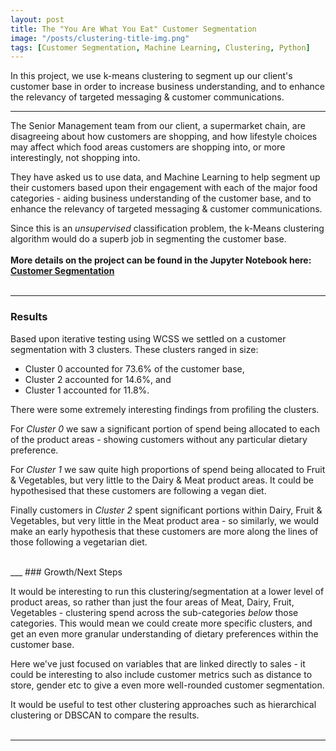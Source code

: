 ```yaml
---
layout: post
title: The "You Are What You Eat" Customer Segmentation
image: "/posts/clustering-title-img.png"
tags: [Customer Segmentation, Machine Learning, Clustering, Python]
---
```


In this project, we use k-means clustering to segment up our client's customer base in order to increase business understanding, and to enhance the relevancy of targeted messaging & customer communications.

___

The Senior Management team from our client, a supermarket chain, are disagreeing about how customers are shopping, and how lifestyle choices may affect which food areas customers are shopping into, or more interestingly, not shopping into.

They have asked us to use data, and Machine Learning to help segment up their customers based upon their engagement with each of the major food categories - aiding business understanding of the customer base, and to enhance the relevancy of targeted messaging & customer communications.

Since this is an *unsupervised* classification problem, the k-Means clustering algorithm would do a superb job in segmenting the customer base. 
<br>
<br>
**More details on the project can be found in the Jupyter Notebook here: [Customer Segmentation](https://github.com/ibiene-ds/customer-segmentation)**
<br>
<br>
___

### Results

Based upon iterative testing using WCSS we settled on a customer segmentation with 3 clusters. These clusters ranged in size: <br>

- Cluster 0 accounted for 73.6% of the customer base, 
- Cluster 2 accounted for 14.6%, and 
- Cluster 1 accounted for 11.8%.

There were some extremely interesting findings from profiling the clusters.

For *Cluster 0* we saw a significant portion of spend being allocated to each of the product areas - showing customers without any particular dietary preference.  

For *Cluster 1* we saw quite high proportions of spend being allocated to Fruit & Vegetables, but very little to the Dairy & Meat product areas.  It could be hypothesised that these customers are following a vegan diet.  

Finally customers in *Cluster 2* spent significant portions within Dairy, Fruit & Vegetables, but very little in the Meat product area - so similarly, we would make an early hypothesis that these customers are more along the lines of those following a vegetarian diet.

<br>
___
### Growth/Next Steps
<br>

It would be interesting to run this clustering/segmentation at a lower level of product areas, so rather than just the four areas of Meat, Dairy, Fruit, Vegetables - clustering spend across the sub-categories *below* those categories.  This would mean we could create more specific clusters, and get an even more granular understanding of dietary preferences within the customer base.

Here we've just focused on variables that are linked directly to sales - it could be interesting to also include customer metrics such as distance to store, gender etc to give a even more well-rounded customer segmentation.

It would be useful to test other clustering approaches such as hierarchical clustering or DBSCAN to compare the results.
<br>
<br>

___
